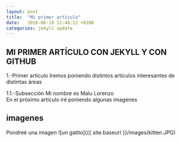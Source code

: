 ```yaml
---
layout: post
title:  "Mi primer artículo"
date:   2016-06-18 11:46:12 +0100
categories: jekyll update
---
```

<h2>MI PRIMER ARTÍCULO CON JEKYLL Y CON GITHUB</h2>

1.-Primer artículo
Iremos poniendo distintos artículos interesantes de distintas áreas

1.1.-Subsección
Mi nombre es Malu Lorenzo  
En el próximo artículo iré poniendo algunas imagenes
## imagenes
Pondreé una imagen
![un gatito]({{ site.baseurl }}/images/kitten.JPG)
